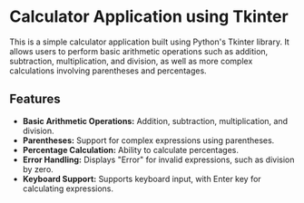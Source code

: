 # Calculator Application using Tkinter

This is a simple calculator application built using Python's Tkinter library. It allows users to perform basic arithmetic operations such as addition, subtraction, multiplication, and division, as well as more complex calculations involving parentheses and percentages.

## Features

- **Basic Arithmetic Operations:** Addition, subtraction, multiplication, and division.
- **Parentheses:** Support for complex expressions using parentheses.
- **Percentage Calculation:** Ability to calculate percentages.
- **Error Handling:** Displays "Error" for invalid expressions, such as division by zero.
- **Keyboard Support:** Supports keyboard input, with Enter key for calculating expressions.
